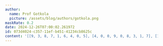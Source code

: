 ```yaml
---
author:
  name: Prof Gotkola
  picture: /assets/blog/authors/gotkola.png
maskRate: 0.2
date: 2024-12-26T07:00:02.261972
id: 073d4024-c357-11ef-b451-41234cb8625c
content: '[[9, 3, 8, 7, 1, 6, 4, 0, 5], [4, 0, 0, 9, 0, 8, 3, 1, 7], [1, 2, 0, 4, 3, 5, 8, 9, 6], [0, 9, 1, 8, 0, 4, 5, 7, 3], [6, 8, 5, 0, 0, 1, 9, 4, 2], [3, 0, 4, 2, 5, 0, 1, 6, 8], [8, 0, 0, 5, 4, 7, 2, 3, 1], [7, 4, 3, 1, 8, 0, 6, 5, 9], [5, 1, 2, 0, 9, 3, 7, 0, 4]]'
---
```

